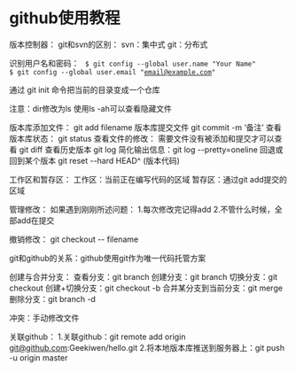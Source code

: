 github使用教程
===


版本控制器：
    git和svn的区别：
	svn：集中式
	git：分布式

识别用户名和密码：
<code>
	$ git config --global user.name "Your Name"
	$ git config --global user.email "email@example.com"
</code>

通过 git init 命令把当前的目录变成一个仓库

注意：dir修改为ls  使用ls -ah可以查看隐藏文件

版本库添加文件：
   git add filename
版本库提交文件
   git commit -m ‘备注’
查看版本库状态：
   git status
查看文件的修改： 需要文件没有被添加和提交才可以查看
   git diff
查看历史版本
   git log 
   简化输出信息：git log --pretty=oneline
回退或回到某个版本
   git reset --hard HEAD^ (版本代码)

工作区和暂存区：
    工作区：当前正在编写代码的区域
    暂存区：通过git add提交的区域

管理修改：
    如果遇到刚刚所述问题：
        1.每次修改完记得add
        2.不管什么时候，全部add在提交

撤销修改：
     git checkout -- filename

git和github的关系：github使用git作为唯一代码托管方案

创建与合并分支：
    查看分支：git branch
    创建分支：git branch <name>
    切换分支：git checkout <name>
    创建+切换分支：git checkout -b <name>
    合并某分支到当前分支：git merge <name>
    删除分支：git branch -d <name>

冲突：手动修改文件


关联github：
    1.关联github：git remote add origin git@github.com:Geekiwen/hello.git
    2.将本地版本库推送到服务器上：git push -u origin master